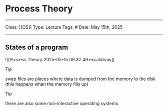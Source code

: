 # Process Theory
___
Class: [[OS]]
Type: Lecture
Tags: # 
Date: May 15th, 2025
___

## States of a program
![[Process Theory 2025-05-15 09.32.49.excalidraw]]
>[!tip]
>swap files are places where data is dumped from the memory to the disk (this happens when the memory fills up)

>[!tip]
>there are also some non-interactive operating systems

